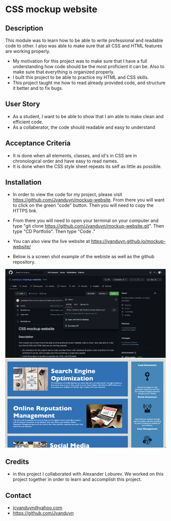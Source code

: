 # CSS mockup website

## Description

This module was to learn how to be able to write professional and readable code to other. 
I also was able to make sure that all CSS and HTML features are working properly. 

- My motivation for this project was to make sure that I have a full understanding how code should be the most proficient it can be. Also to make sure that everything is organized properly. 
- I built this project to be able to practice my HTML and CSS skills.
- This project taught me how to read already provided code, and structure it better and to fix bugs.

## User Story

- As a student, I want to be able to show that I am able to make clean and efficient code. 
- As a collaberator, the code should readable and easy to understand

## Acceptance Criteria
- It is done when all elements, classes, and id's in CSS are in chronological order and have easy to read names. 
- It is done when the CSS style sheet repeats its self as little as possible. 
## Installation

- In order to view the code for my project, please visit https://github.com/Jvanduyn/mockup-website. From there you will want to click on the green "code" button. Then you will need to copy the HTTPS link. 

- From there you will need to open your terminal on your computer and type "git clone https://github.com/Jvanduyn/mockup-website.git". Then type "CD Portfolio". Then type "Code ."

- You can also view the live website at https://jvanduyn.github.io/mockup-website/

- Below is a screen shot example of the webiste as well as the github repository. 

![alt text](develop/assets/images/gh.png)
![alt text](develop/assets/images/example.png)

## Credits
- in this project I collaborated with Alexander Loburev. We worked on this project together in order to learn and accomplish this project. 

## Contact
- jcvanduyn@yahoo.com
- https://github.com/Jvanduyn